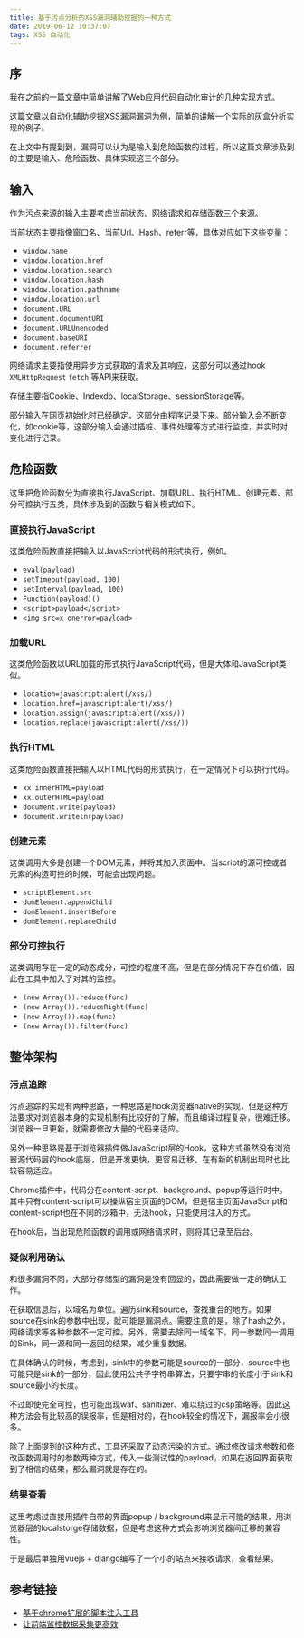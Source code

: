```yaml
---
title: 基于污点分析的XSS漏洞辅助挖掘的一种方式
date: 2019-06-12 10:37:07
tags: XSS 自动化
---
```


## 序

我在之前的一篇[文章](https://blog.lyle.ac.cn/2019/04/06/Web-Application-Auto-Audit/)中简单讲解了Web应用代码自动化审计的几种实现方式。

这篇文章以自动化辅助挖掘XSS漏洞漏洞为例，简单的讲解一个实际的灰盒分析实现的例子。

<!--more-->

在上文中有提到到，漏洞可以认为是输入到危险函数的过程，所以这篇文章涉及到的主要是输入、危险函数、具体实现这三个部分。

## 输入

作为污点来源的输入主要考虑当前状态、网络请求和存储函数三个来源。

当前状态主要指像窗口名、当前Url、Hash、referr等，具体对应如下这些变量：

- `window.name`
- `window.location.href`
- `window.location.search`
- `window.location.hash`
- `window.location.pathname`
- `window.location.url`
- `document.URL`
- `document.documentURI`
- `document.URLUnencoded`
- `document.baseURI`
- `document.referrer`

网络请求主要指使用异步方式获取的请求及其响应，这部分可以通过hook `XMLHttpRequest` `fetch` 等API来获取。

存储主要指Cookie、Indexdb、localStorage、sessionStorage等。

部分输入在网页初始化时已经确定，这部分由程序记录下来。部分输入会不断变化，如cookie等，这部分输入会通过插桩、事件处理等方式进行监控，并实时对变化进行记录。

## 危险函数

这里把危险函数分为直接执行JavaScript、加载URL、执行HTML、创建元素、部分可控执行五类，具体涉及到的函数与相关模式如下。

### 直接执行JavaScript

这类危险函数直接把输入以JavaScript代码的形式执行，例如。

- `eval(payload)`
- `setTimeout(payload, 100)`
- `setInterval(payload, 100)`
- `Function(payload)()`
- `<script>payload</script>`
- `<img src=x onerror=payload>`

### 加载URL

这类危险函数以URL加载的形式执行JavaScript代码，但是大体和JavaScript类似。

- `location=javascript:alert(/xss/)`
- `location.href=javascript:alert(/xss/)`
- `location.assign(javascript:alert(/xss/))`
- `location.replace(javascript:alert(/xss/))`

### 执行HTML

这类危险函数直接把输入以HTML代码的形式执行，在一定情况下可以执行代码。

- `xx.innerHTML=payload`
- `xx.outerHTML=payload`
- `document.write(payload)`
- `document.writeln(payload)`

### 创建元素

这类调用大多是创建一个DOM元素，并将其加入页面中。当script的源可控或者元素的构造可控的时候，可能会出现问题。

- `scriptElement.src`
- `domElement.appendChild`
- `domElement.insertBefore`
- `domElement.replaceChild`

### 部分可控执行

这类调用存在一定的动态成分，可控的程度不高，但是在部分情况下存在价值，因此在工具中加入了对其的监控。

- `(new Array()).reduce(func)`
- `(new Array()).reduceRight(func)`
- `(new Array()).map(func)`
- `(new Array()).filter(func)`

## 整体架构

### 污点追踪

污点追踪的实现有两种思路，一种思路是hook浏览器native的实现，但是这种方法要求对浏览器本身的实现机制有比较好的了解，而且编译过程复杂，很难迁移。浏览器一旦更新，就需要修改大量的代码来适应。

另外一种思路是基于浏览器插件做JavaScript层的Hook，这种方式虽然没有浏览器源代码层的hook底层，但是开发更快，更容易迁移，在有新的机制出现时也比较容易适应。

Chrome插件中，代码分在content-script、background、popup等运行时中。其中只有content-script可以操纵宿主页面的DOM，但是宿主页面JavaScript和content-script也在不同的沙箱中，无法hook，只能使用注入的方式。

在hook后，当出现危险函数的调用或网络请求时，则将其记录至后台。

### 疑似利用确认

和很多漏洞不同，大部分存储型的漏洞是没有回显的，因此需要做一定的确认工作。

在获取信息后，以域名为单位。遍历sink和source，查找重合的地方。如果source在sink的参数中出现，就可能是漏洞点。需要注意的是，除了hash之外，网络请求等各种参数不一定可控。另外，需要去除同一域名下，同一参数同一调用的Sink，同一源和同一返回的结果，减少重复数据。

在具体确认的时候，考虑到，sink中的参数可能是source的一部分，source中也可能只是sink的一部分，因此使用公共子字符串算法，只要字串的长度小于sink和source最小的长度。

不过即使完全可控，也可能出现waf、sanitizer、难以绕过的csp策略等。因此这种方法会有比较高的误报率，但是相对的，在hook较全的情况下，漏报率会小很多。

除了上面提到的这种方式，工具还采取了动态污染的方式。通过修改请求参数和修改函数调用时的参数两种方式，传入一些测试性的payload，如果在返回界面获取到了相信的结果，那么漏洞就是存在的。

### 结果查看

这里考虑过直接用插件自带的界面popup / background来显示可能的结果，用浏览器层的localstorge存储数据，但是考虑这种方式会影响浏览器间迁移的兼容性。

于是最后单独用vuejs + django编写了一个小的站点来接收请求，查看结果。

## 参考链接

+ [基于chrome扩展的脚本注入工具](https://zhuanlan.zhihu.com/p/27427557)
+ [让前端监控数据采集更高效](https://segmentfault.com/a/1190000018918875)
